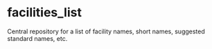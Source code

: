 # facilities_list
Central repository for a list of facility names, short names, suggested standard names, etc. 
